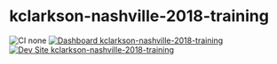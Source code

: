 # kclarkson-nashville-2018-training

![CI none](https://img.shields.io/badge/ci-none-orange.svg)
[![Dashboard kclarkson-nashville-2018-training](https://img.shields.io/badge/dashboard-kclarkson_nashville_2018_training-yellow.svg)](https://dashboard.pantheon.io/sites/65e5df65-8616-4ec2-b7fa-b4f763f75201#dev/code)
[![Dev Site kclarkson-nashville-2018-training](https://img.shields.io/badge/site-kclarkson_nashville_2018_training-blue.svg)](http://dev-kclarkson-nashville-2018-training.pantheonsite.io/)